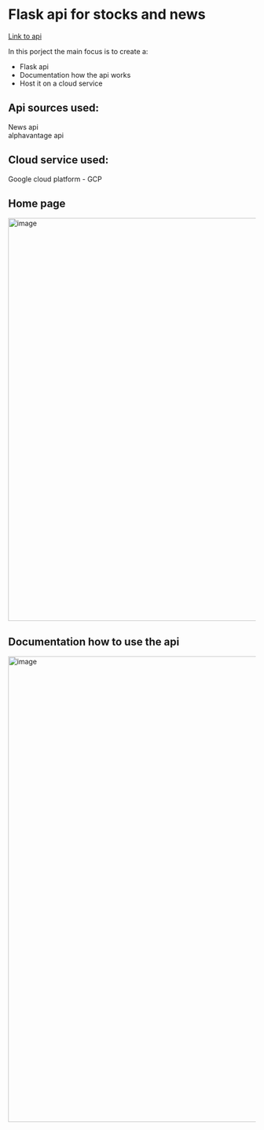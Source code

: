 # Flask api for stocks and news
<a href="flaskapi-386415.ue.r.appspot.com/"> Link to api </a> 

In this porject the main focus is to create a:
- Flask api
- Documentation how the api works
- Host it on a cloud service

## Api sources used:
News api \
alphavantage api

## Cloud service used:
Google cloud platform - GCP


## Home page

<img width="821" alt="image" src="https://github.com/Aliti-Coding/stocks_flask_api/assets/99643105/e96e1eb7-52ca-473a-8664-1b3f3fa529f4">

## Documentation how to use the api
<img width="949" alt="image" src="https://github.com/Aliti-Coding/stocks_flask_api/assets/99643105/45bc40ee-45a0-4b4c-9e75-1c2192b9526e">
